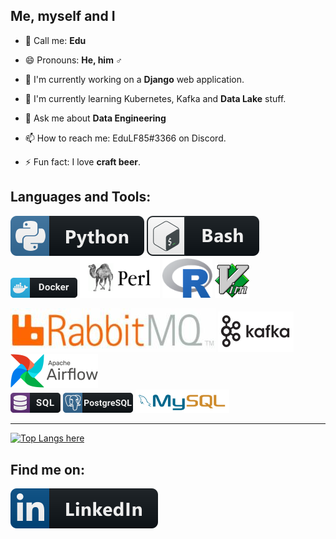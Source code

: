 ## Me, myself and I

- 💬 Call me: **Edu**
- 😄 Pronouns: **He, him ♂**
- 🔭 I'm currently working on a **Django** web application.
- 🌱 I'm currently learning Kubernetes, Kafka and **Data Lake** stuff.
- 💬 Ask me about **Data Engineering**
- 📫 How to reach me: EduLF85#3366 on Discord.
  
- ⚡ Fun fact: I love **craft beer**.
  
## Languages and Tools:

![Python](./img/python.svg)
![Bash](./img/bash.svg)
![Docker](./img/docker.png)
![Perl](./img/perl.png)
<img src="./img/Rlogo.png" width="80" height="63" alt="R" />
<img src="./img/vim.png" width="55" height="55" alt="Vim" />

<div>
  <img src="./img/RabbitMQ.jpg" alt="Rabbit MQ" />
  <img src="./img/kafka.png" alt="Apache Kafka" />
  <img src="./img/airflow.png" alt="Apache Airflow" />
</div>
<div>
  <img src="./img/sql.png" alt="SQL language" />
  <img src="./img/postgresql.png" alt="PostgreSQL DB" />
  <img src="./img/mysql_h.png" width="150" alt="MySQL DB" />
</div>

---
[![Top Langs here](https://github-readme-stats.vercel.app/api/top-langs/?username=eddy85br&&layout=compact&count_private=true)](https://github.com/anuraghazra/github-readme-stats)


## Find me on:

[![Linkedin](./img/linkedin.svg)](https://www.linkedin.com/in/eduardolf/)
